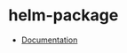 # helm-package

- [Documentation](https://github.com/bakdata/ci-templates/tree/main/docs/actions/helm-package)
